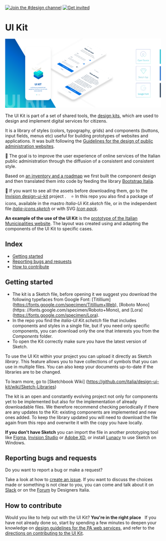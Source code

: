 [![Join the #design channel](https://img.shields.io/badge/Slack%20channel-%23design-blue.svg)](https://developersitalia.slack.com/messages/C7658JRJR/)
[![Get invited](https://slack.developers.italia.it/badge.svg)](https://slack.developers.italia.it/)

# UI Kit

<img src="INSTRUCTIONS/UI KIT IMG.png" width="800"> 

The UI Kit is part of a set of shared tools, the [design kits](https://designers.italia.it/kit/), which are used to design and implement digital services for citizens.

It is a library of styles (colors, typography, grids) and components (buttons, input fields, menus etc) useful for building prototypes of websites and applications. It was built following the [Guidelines for the design of public administration websites](https://docs.italia.it/italia/designers-italia/design-linee-guida-docs/it/stabile/).

:dart: The goal is to improve the user experience of online services of the Italian public administration through the diffusion of a consistent and consistent style.

Based on [an inventory and a roadmap](https://docs.google.com/spreadsheets/d/183hI6EBJo3EeiEcQPGZIe3hNN7EerTU5Udk6SkrH2OU/edit#gid=0) we first built the component design and then translated them into code by feeding the library [Bootstrap Italia](https://italia.github.io/bootstrap-italia/).

:eyes: If you want to see all the assets before downloading them, go to the [Invision design-ui-kit](https://invis.io/RJFGS2UC3HS) project .
  
:star: In this repo you also find a package of icons, available in the mastro *Italia-Ui Kit.sketch* file, or in the independent file [*italia-icons.sketch*](https://github.com/italia/design-ui-kit/blob/master/italia-icons.sketch) or with SVG [*Icon pack*](https://github.com/italia/design-ui-kit/blob/development/Icon%20pack%20in%20svg.zip).

**An example of the use of the UI Kit** is the [prototype of the Italian Municipalities website](https://github.com/italia/design-comuni-prototipi). The layout was created using and adapting the components of the UI Kit to specific cases.


## Index

- [Getting started](#getting-started)
- [Reporting bugs and requests](#reporting-bug-and-request-to-help)
- [How to contribute](#how-to-contribute)

## Getting started

* The kit is a Sketch file, before opening it we suggest you download the following typefaces from Google Font: [Titillium] (https://fonts.google.com/specimen/Titillium+Web), [Roboto Mono] (https: //fonts.google.com/specimen/Roboto+Mono), and [Lora] (https://fonts.google.com/specimen/Lora).
* In the repo you find the *italia-UI Kit.schetch* file that includes components and styles in a single file, but if you need only specific components, you can download only the one that interests you from the *Components* folder.
* To open the Kit correctly make sure you have the latest version of Sketch.

To use the UI Kit within your project you can upload it directly as Sketch *library*.
This feature allows you to have collections of symbols that you can use in multiple files. You can also keep your documents up-to-date if the libraries are to be changed.

To learn more, go to [Sketchbook Wiki] (https://github.com/italia/design-ui-kit/wiki/Sketch-Libraries)

The kit is an open and constantly evolving project not only for components yet to be implemented but also for the implementation of already downloadable files. We therefore recommend checking periodically if there are any updates to the Kit: existing components are implemented and new ones added. To keep the library updated you will need to download the file again from this repo and overwrite it with the copy you have locally.

**If you don't have Sketch** you can import the file in another prototyping tool like [Figma](https://www.figma.com), [Invision Studio](https://www.invisionapp.com/studio ) or [Adobe XD](https://www.adobe.com/uk/products/xd.html), or install [Lunacy](https://icons8.it/lunacy) to use Sketch on Windows.

## Reporting bugs and requests

Do you want to report a bug or make a request?

Take a look at how to [create an issue](https://github.com/italia/design-ui-kit/blob/master/CONTRIBUTING.md#creare-una-issue). If you want to discuss the choices made or something is not clear to you, you can come and talk about it on [Slack](https://designersitalia.slack.com/messages/C7658JRJR/) or on the [Forum](https://forum.italia.it/) by Designers Italia.

## How to contribute

Would you like to help out with the UI Kit? **You're in the right place**
 
If you have not already done so, start by spending a few minutes to deepen your knowledge on
[design guidelines for the PA web services](https://design-italia.readthedocs.io/it/stable/index.html),
and refer to the [directions on contributing to the UI Kit](CONTRIBUTING.md).

